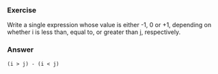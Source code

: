 ### Exercise

Write a single expression whose value is either -1, 0 or +1, depending on whether i is less than, equal to, or greater than j, respectively.

### Answer

```
(i > j) - (i < j)
```
